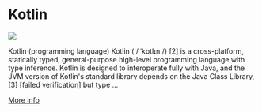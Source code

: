 
# Kotlin  
![](https://www.tiobe.com/wp-content/themes/tiobe/tiobe-index/images/Kotlin.png)



Kotlin (programming language) Kotlin ( / ˈkɒtlɪn /) [2] is a cross-platform, statically typed, general-purpose high-level programming language with type inference. Kotlin is designed to interoperate fully with Java, and the JVM version of Kotlin's standard library depends on the Java Class Library, [3] [failed verification] but type ...

[More info](https://en.wikipedia.org/wiki/Kotlin_(programming_language))
